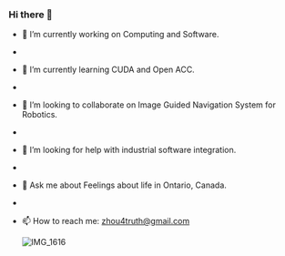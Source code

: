 ### Hi there 👋

- 🔭 I’m currently working on Computing and Software.
- 
- 🌱 I’m currently learning CUDA and Open ACC.
- 
- 👯 I’m looking to collaborate on Image Guided Navigation System for Robotics.
- 
- 🤔 I’m looking for help with industrial software integration.
- 
- 💬 Ask me about Feelings about life in Ontario, Canada.
- 
- 📫 How to reach me: zhou4truth@gmail.com

    ![IMG_1616](https://github.com/Zhou4truth/Zhou4truth/assets/142247626/c1bb4d4d-9c88-4649-8f25-755933c8b88b)

